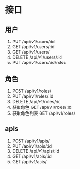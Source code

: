 # 接口

## 用户

1. PUT    /api/v1/users/:id
2. GET    /api/v1/users/:id
3. GET    /api/v1/users/
4. DELETE /api/v1/users/:id
5. PUT    /api/v1/users/:id/roles

## 角色

1. POST   /api/v1/roles/
2. PUT    /api/v1/roles/:id
3. DELETE /api/v1/roles/:id
4. 获取角色 GET    /api/v1/roles/:id
5. 获取角色列表 GET    /api/v1/roles/

## apis

1. POST   /api/v1/apis/
2. PUT    /api/v1/apis/:id
3. DELETE /api/v1/apis/:id
4. GET    /api/v1/apis/:id
5. GET    /api/v1/apis/
